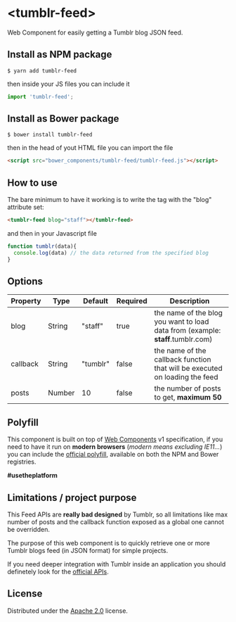 # &lt;tumblr-feed&gt;
Web Component for easily getting a Tumblr blog JSON feed.

## Install as NPM package
```
$ yarn add tumblr-feed
```

then inside your JS files you can include it

```js
import 'tumblr-feed';
```

## Install as Bower package
```
$ bower install tumblr-feed
```

then in the head of yout HTML file you can import the file

```html
<script src="bower_components/tumblr-feed/tumblr-feed.js"></script>
```

## How to use
The bare minimum to have it working is to write the tag with the "blog" attribute set:

```html
<tumblr-feed blog="staff"></tumblr-feed>
```

and then in your Javascript file

```js
function tumblr(data){
  console.log(data) // the data returned from the specified blog
}
```

## Options
|Property|Type|Default|Required|Description|
|--------|----|-------|--------|---|
|blog|String|"staff"|true| the name of the blog you want to load data from (example: **staff**.tumblr.com)|
|callback|String|"tumblr"|false|the name of the callback function that will be executed on loading the feed|
|posts|Number|10|false| the number of posts to get, **maximum 50**|

## Polyfill
This component is built on top of [Web Components](https://www.webcomponents.org/) v1 specification, if you need to have it run on **modern browsers** (*modern means excluding IE11...*) you can include the [official polyfill](https://github.com/webcomponents/webcomponentsjs), available on both the NPM and Bower registries.

**#usetheplatform**

## Limitations / project purpose
This Feed APIs are **really bad designed** by Tumblr, so all limitations like max number of posts and the callback function exposed as a global one cannot be overridden.

The purpose of this web component is to quickly retrieve one or more Tumblr blogs feed (in JSON format) for simple projects.

If you need deeper integration with Tumblr inside an application you should definetely look for the [official APIs](https://www.tumblr.com/docs/en/api/v2).


## License
Distributed under the [Apache 2.0](LICENSE) license.
